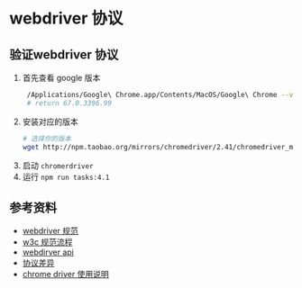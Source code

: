 # webdriver 协议
## 验证webdriver 协议
1. 首先查看 google 版本
    ```bash
     /Applications/Google\ Chrome.app/Contents/MacOS/Google\ Chrome --version
     # return 67.0.3396.99
    ```
2. 安装对应的版本
    ```bash
    # 选择你的版本
    wget http://npm.taobao.org/mirrors/chromedriver/2.41/chromedriver_mac64.zip    
    ```
3. 启动 `chromerdriver`
4. 运行 `npm run tasks:4.1`


## 参考资料
* [webdriver 规范](https://w3c.github.io/webdriver/)
* [w3c 规范流程](https://www.w3.org/2019/Process-20190301/#rec-advance)
* [webdirver api](https://github.com/SeleniumHQ/selenium/wiki/JsonWireProtocol#status)
* [协议差异](https://github.com/facebook/php-webdriver/wiki/JsonWireProtocol-vs.-W3C-WebDriver)
* [chrome driver 使用说明](http://chromedriver.chromium.org/getting-started/chromeos)